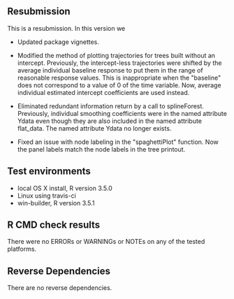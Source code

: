 ## Resubmission
This is a resubmission. In this version we

* Updated package vignettes. 

* Modified the method of plotting trajectories for trees built without an intercept. Previously, the intercept-less trajectories were shifted by the average individual baseline response to put them in the range of reasonable response values. This is inappropriate when the "baseline" does not correspond to a value of 0 of the time variable. Now, average individual estimated intercept coefficients are used instead.

* Eliminated redundant information return by a call to splineForest. Previously, individual smoothing coefficients were in the named attribute Ydata even though they are also included in the named attribute flat_data. The named attribute Ydata no longer exists. 

* Fixed an issue with node labeling in the "spaghettiPlot" function. Now the panel labels match the node labels in the tree printout. 

## Test environments
* local OS X install, R version 3.5.0
* Linux using travis-ci
* win-builder, R version 3.5.1


## R CMD check results
There were no ERRORs or WARNINGs or NOTEs on any of the tested platforms.

## Reverse Dependencies
There are no reverse dependencies. 
